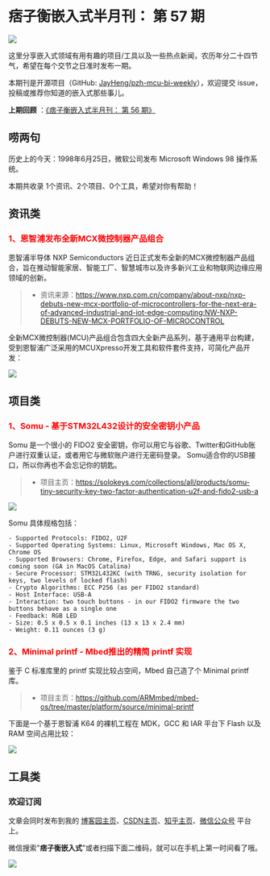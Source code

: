 # 痞子衡嵌入式半月刊： 第 57 期

![](http://henjay724.com/image/cnblogs/pzh_mcu_bi_weekly.PNG)

这里分享嵌入式领域有用有趣的项目/工具以及一些热点新闻，农历年分二十四节气，希望在每个交节之日准时发布一期。

本期刊是开源项目（GitHub: [JayHeng/pzh-mcu-bi-weekly](https://github.com/JayHeng/pzh-mcu-bi-weekly)），欢迎提交 issue，投稿或推荐你知道的嵌入式那些事儿。

**上期回顾** ：[《痞子衡嵌入式半月刊： 第 56 期》](https://www.cnblogs.com/henjay724/p/16391479.html)

## 唠两句

历史上的今天：1998年6月25日，微软公司发布 Microsoft Windows 98 操作系统。

本期共收录 1个资讯、2个项目、0个工具，希望对你有帮助！

## 资讯类

### <font color="red">1、恩智浦发布全新MCX微控制器产品组合</font>

恩智浦半导体 NXP Semiconductors 近日正式发布全新的MCX微控制器产品组合，旨在推动智能家居、智能工厂、智慧城市以及许多新兴工业和物联网边缘应用领域的创新。

> * 资讯来源：https://www.nxp.com.cn/company/about-nxp/nxp-debuts-new-mcx-portfolio-of-microcontrollers-for-the-next-era-of-advanced-industrial-and-iot-edge-computing:NW-NXP-DEBUTS-NEW-MCX-PORTFOLIO-OF-MICROCONTROL

全新MCX微控制器(MCU)产品组合包含四大全新产品系列，基于通用平台构建，受到恩智浦广泛采用的MCUXpresso开发工具和软件套件支持，可简化产品开发：

![](http://henjay724.com/image/biweekly20220625/NXP-MCX.PNG)

## 项目类

### <font color="red">1、Somu - 基于STM32L432设计的安全密钥小产品</font>

Somu 是一个很小的 FIDO2 安全密钥，你可以用它与谷歌、Twitter和GitHub账户进行双重认证，或者用它与微软账户进行无密码登录。 Somu适合你的USB接口，所以你再也不会忘记你的钥匙。

> * 项目主页：https://solokeys.com/collections/all/products/somu-tiny-security-key-two-factor-authentication-u2f-and-fido2-usb-a

![](http://henjay724.com/image/biweekly20220625/somu.PNG)

Somu 具体规格包括：

```text
- Supported Protocols: FIDO2, U2F
- Supported Operating Systems: Linux, Microsoft Windows, Mac OS X, Chrome OS
- Supported Browsers: Chrome, Firefox, Edge, and Safari support is coming soon (GA in MacOS Catalina)
- Secure Processor: STM32L432KC (with TRNG, security isolation for keys, two levels of locked flash)
- Crypto Algorithms: ECC P256 (as per FIDO2 standard)
- Host Interface: USB-A
- Interaction: two touch buttons - in our FIDO2 firmware the two buttons behave as a single one
- Feedback: RGB LED
- Size: 0.5 x 0.5 x 0.1 inches (13 x 13 x 2.4 mm)
- Weight: 0.11 ounces (3 g)
```

### <font color="red">2、Minimal printf - Mbed推出的精简 printf 实现</font>

鉴于 C 标准库里的 printf 实现比较占空间，Mbed 自己造了个 Minimal printf 库。

> * 项目主页：https://github.com/ARMmbed/mbed-os/tree/master/platform/source/minimal-printf

下面是一个基于恩智浦 K64 的裸机工程在 MDK，GCC 和 IAR 平台下 Flash 以及 RAM 空间占用比较：

![](http://henjay724.com/image/biweekly20220625/Minimal-printf.PNG)

## 工具类


### 欢迎订阅

文章会同时发布到我的 [博客园主页](https://www.cnblogs.com/henjay724/)、[CSDN主页](https://blog.csdn.net/henjay724)、[知乎主页](https://www.zhihu.com/people/henjay724)、[微信公众号](http://weixin.sogou.com/weixin?type=1&query=痞子衡嵌入式) 平台上。

微信搜索"__痞子衡嵌入式__"或者扫描下面二维码，就可以在手机上第一时间看了哦。

![](http://henjay724.com/image/github/pzhMcu_qrcode_258x258.jpg)

